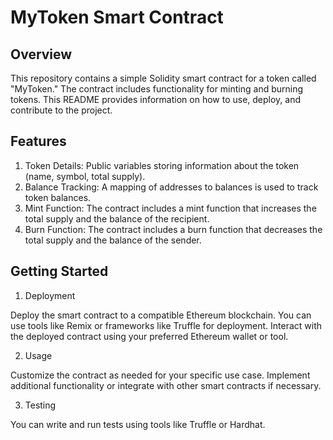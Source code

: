 # MyToken Smart Contract

## Overview
This repository contains a simple Solidity smart contract for a token called "MyToken." The contract includes functionality for minting and burning tokens. This README provides information on how to use, deploy, and contribute to the project.

## Features
1. Token Details: Public variables storing information about the token (name, symbol, total supply).
2. Balance Tracking: A mapping of addresses to balances is used to track token balances.
3. Mint Function: The contract includes a mint function that increases the total supply and the balance of the recipient.
4. Burn Function: The contract includes a burn function that decreases the total supply and the balance of the sender.

## Getting Started

1.	Deployment
   
Deploy the smart contract to a compatible Ethereum blockchain. You can use tools like Remix or frameworks like Truffle for deployment.
Interact with the deployed contract using your preferred Ethereum wallet or tool.

2.	Usage
   
Customize the contract as needed for your specific use case.
Implement additional functionality or integrate with other smart contracts if necessary.

3.	Testing
   
You can write and run tests using tools like Truffle or Hardhat.
